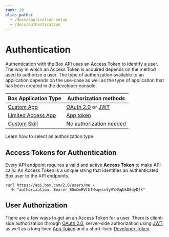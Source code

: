 ```yaml
---
rank: 20
alias_paths:
  - /docs/application-setup
  - /docs/authentication
---
```


# Authentication

Authentication with the Box API uses an Access Token to identify a user. The
way in which an Access Token is acquired depends on the method used to authorize
a user. The type of authorization available to an application depends on the
use-case as well as the type of application that has been created in the developer
console.

<!-- markdownlint-disable line-length -->

| Box Application Type         | Authorization methods                                     |
| ---------------------------- | --------------------------------------------------------- |
| [Custom App][custom-app]     | [OAuth 2.0][oauth2] or [JWT][jwt]                         |
| [Limited Access App][la]     | [App token][apptoken]                                     |
| [Custom Skill][custom-skill] | No authorization needed                                   |

<!-- markdownlint-enable line-length -->

<CTA to="guide://authentication/select">
  Learn how to select an authorization type
</CTA>

## Access Tokens for Authentication

Every API endpoint requires a valid and active **Access Token** to make API
calls. An Access Token is a unique string that identifies an authenticated Box
user to the API endpoints.

```curl
curl https://api.box.com/2.0/users/me \
  -H "authorization: Bearer EGmDmRVfhfHsqesn5yVYHAqUkD0dyDfk"
```

## User Authorization

There are a few ways to get an an Access Token for a user. There is
client-side authorization through [OAuth 2.0][oauth2], server-side authorization
using [JWT][jwt], as well as a long lived [App Token][apptoken] and a
short-lived [Developer Token][devtoken].

[oauth2]: guide://authentication/oauth2
[jwt]: guide://authentication/jwt
[apptoken]: guide://authentication/app-token
[devtoken]: guide://authentication/access-tokens/developer-tokens
[custom-app]: guide://applications/custom-apps
[custom-skill]: guide://applications/custom-skills
[la]: g://applications/select/#limited-access-app
